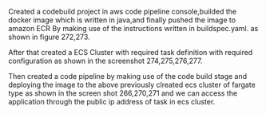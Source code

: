 Created a codebuild project in aws code pipeline console,builded the docker image which is written in java,and finally pushed the image to amazon ECR By making use of the instructions written in buildspec.yaml.
as shown in figure 272,273.

After that created a ECS Cluster with required task definition with required configuration as shown in the screenshot 274,275,276,277.

Then created a code pipeline by making use of the code build stage and deploying the image to the above previously clreated ecs cluster of fargate type  as shown in the screen shot 266,270,271 and we can access the application through the public ip address of task in ecs cluster.

